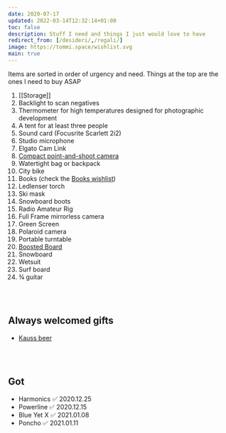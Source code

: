 ```yaml
---
date: 2020-07-17
updated: 2022-03-14T12:32:14+01:00
toc: false
description: Stuff I need and things I just would love to have
redirect_from: [/desideri/,/regali/]
image: https://tommi.space/wishlist.svg
main: true
---
```

<div class='yellow box'>
	Items are sorted in order of urgency and need. Things at the top are the ones I need to buy ASAP
</div>

1. [[Storage]]
1. Backlight to scan negatives
1. Thermometer for high temperatures designed for photographic development
9. A tent for at least three people
1. Sound card (Focusrite Scarlett 2i2)
1. Studio microphone
1. Elgato Cam Link
6. [Compact point-and-shoot camera](https://www.wired.com/gallery/best-compact-cameras/ 'Best compact camerad on WIRED')
7. Watertight bag or backpack
8. City bike
11. Books (check the [Books wishlist](/books#wishlist 'Books wishlist'))
12. Ledlenser torch
12. Ski mask
13. Snowboard boots
15. Radio Amateur Rig
16. Full Frame mirrorless camera
20. Green Screen
21. Polaroid camera
22. Portable turntable
14. [Boosted Board](https://boostedusa.com/collections/electric-skateboards 'Electric skateboards on Boosted Board official website')
25. Snowboard
18. Wetsuit
17. Surf board
19. ¾ guitar

<br>
<br>

## Always welcomed gifts

- [Kauss beer](http://kauss.it 'Kauss official website')

<br>
<br>

## Got

- Harmonics ✅ 2020.12.25
- Powerline ✅ 2020.12.15
- Blue Yet X ✅ 2021.01.08
- Poncho ✅ 2021.01.11

